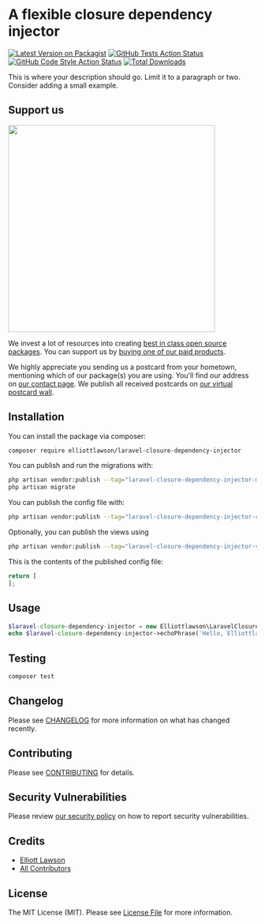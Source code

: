 # A flexible closure dependency injector

[![Latest Version on Packagist](https://img.shields.io/packagist/v/elliottlawson/laravel-closure-dependency-injector.svg?style=flat-square)](https://packagist.org/packages/elliottlawson/laravel-closure-dependency-injector)
[![GitHub Tests Action Status](https://img.shields.io/github/workflow/status/elliottlawson/laravel-closure-dependency-injector/run-tests?label=tests)](https://github.com/elliottlawson/laravel-closure-dependency-injector/actions?query=workflow%3Arun-tests+branch%3Amain)
[![GitHub Code Style Action Status](https://img.shields.io/github/workflow/status/elliottlawson/laravel-closure-dependency-injector/Check%20&%20fix%20styling?label=code%20style)](https://github.com/elliottlawson/laravel-closure-dependency-injector/actions?query=workflow%3A"Check+%26+fix+styling"+branch%3Amain)
[![Total Downloads](https://img.shields.io/packagist/dt/elliottlawson/laravel-closure-dependency-injector.svg?style=flat-square)](https://packagist.org/packages/elliottlawson/laravel-closure-dependency-injector)

This is where your description should go. Limit it to a paragraph or two. Consider adding a small example.

## Support us

[<img src="https://github-ads.s3.eu-central-1.amazonaws.com/laravel-closure-dependency-injector.jpg?t=1" width="419px" />](https://spatie.be/github-ad-click/laravel-closure-dependency-injector)

We invest a lot of resources into creating [best in class open source packages](https://spatie.be/open-source). You can support us by [buying one of our paid products](https://spatie.be/open-source/support-us).

We highly appreciate you sending us a postcard from your hometown, mentioning which of our package(s) you are using. You'll find our address on [our contact page](https://spatie.be/about-us). We publish all received postcards on [our virtual postcard wall](https://spatie.be/open-source/postcards).

## Installation

You can install the package via composer:

```bash
composer require elliottlawson/laravel-closure-dependency-injector
```

You can publish and run the migrations with:

```bash
php artisan vendor:publish --tag="laravel-closure-dependency-injector-migrations"
php artisan migrate
```

You can publish the config file with:
```bash
php artisan vendor:publish --tag="laravel-closure-dependency-injector-config"
```

Optionally, you can publish the views using

```bash
php artisan vendor:publish --tag="laravel-closure-dependency-injector-views"
```

This is the contents of the published config file:

```php
return [
];
```

## Usage

```php
$laravel-closure-dependency-injector = new Elliottlawson\LaravelClosureDependencyInjector();
echo $laravel-closure-dependency-injector->echoPhrase('Hello, Elliottlawson!');
```

## Testing

```bash
composer test
```

## Changelog

Please see [CHANGELOG](CHANGELOG.md) for more information on what has changed recently.

## Contributing

Please see [CONTRIBUTING](.github/CONTRIBUTING.md) for details.

## Security Vulnerabilities

Please review [our security policy](../../security/policy) on how to report security vulnerabilities.

## Credits

- [Elliott Lawson](https://github.com/elliottlawson)
- [All Contributors](../../contributors)

## License

The MIT License (MIT). Please see [License File](LICENSE.md) for more information.
